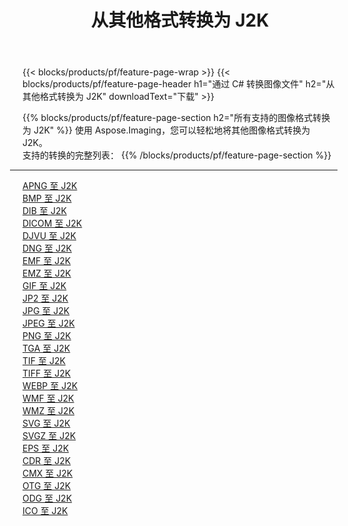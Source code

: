 ﻿---
title: 从其他格式转换为 J2K 
weight: 3920
url: /zh-hans/net/conversion/to/j2k 
lang: zh-hans
langdirlevel: 2
locales: zh-hans,ja,it,ru,de,es,fr,nl,id,lt,pl,pt,vi,tr,ko,zh-hant,ar,hi,th,sv,cs,uk,he
description: 使用 Aspose.Imaging，您可以轻松地将其他格式转换为 J2K
---

{{< blocks/products/pf/feature-page-wrap >}}
{{< blocks/products/pf/feature-page-header h1="通过 C# 转换图像文件" h2="从其他格式转换为 J2K" downloadText="下载" >}}


{{% blocks/products/pf/feature-page-section  h2="所有支持的图像格式转换为 J2K" %}}
使用 Aspose.Imaging，您可以轻松地将其他图像格式转换为 J2K。
<br/>
支持的转换的完整列表：
{{% /blocks/products/pf/feature-page-section %}}
<div class="container-fluid productfamilypage bg-gray">
    <div class="convertypes bg-gray agp-content section">
        <div class="container">
		<hr style="margin-left:-20px;"/>
		<div class="row other-converters">
		    <div class='col-md-2 other-converter remove-lp remove-rp'><a href="/imaging/zh-hans/net/conversion/apng-to-j2k" >APNG 至 J2K</a></div>
<div class='col-md-2 other-converter remove-lp remove-rp'><a href="/imaging/zh-hans/net/conversion/bmp-to-j2k" >BMP 至 J2K</a></div>
<div class='col-md-2 other-converter remove-lp remove-rp'><a href="/imaging/zh-hans/net/conversion/dib-to-j2k" >DIB 至 J2K</a></div>
<div class='col-md-2 other-converter remove-lp remove-rp'><a href="/imaging/zh-hans/net/conversion/dicom-to-j2k" >DICOM 至 J2K</a></div>
<div class='col-md-2 other-converter remove-lp remove-rp'><a href="/imaging/zh-hans/net/conversion/djvu-to-j2k" >DJVU 至 J2K</a></div>
<div class='col-md-2 other-converter remove-lp remove-rp'><a href="/imaging/zh-hans/net/conversion/dng-to-j2k" >DNG 至 J2K</a></div>
<div class='col-md-2 other-converter remove-lp remove-rp'><a href="/imaging/zh-hans/net/conversion/emf-to-j2k" >EMF 至 J2K</a></div>
<div class='col-md-2 other-converter remove-lp remove-rp'><a href="/imaging/zh-hans/net/conversion/emz-to-j2k" >EMZ 至 J2K</a></div>
<div class='col-md-2 other-converter remove-lp remove-rp'><a href="/imaging/zh-hans/net/conversion/gif-to-j2k" >GIF 至 J2K</a></div>
<div class='col-md-2 other-converter remove-lp remove-rp'><a href="/imaging/zh-hans/net/conversion/jp2-to-j2k" >JP2 至 J2K</a></div>
<div class='col-md-2 other-converter remove-lp remove-rp'><a href="/imaging/zh-hans/net/conversion/jpg-to-j2k" >JPG 至 J2K</a></div>
<div class='col-md-2 other-converter remove-lp remove-rp'><a href="/imaging/zh-hans/net/conversion/jpeg-to-j2k" >JPEG 至 J2K</a></div>
<div class='col-md-2 other-converter remove-lp remove-rp'><a href="/imaging/zh-hans/net/conversion/png-to-j2k" >PNG 至 J2K</a></div>
<div class='col-md-2 other-converter remove-lp remove-rp'><a href="/imaging/zh-hans/net/conversion/tga-to-j2k" >TGA 至 J2K</a></div>
<div class='col-md-2 other-converter remove-lp remove-rp'><a href="/imaging/zh-hans/net/conversion/tif-to-j2k" >TIF 至 J2K</a></div>
<div class='col-md-2 other-converter remove-lp remove-rp'><a href="/imaging/zh-hans/net/conversion/tiff-to-j2k" >TIFF 至 J2K</a></div>
<div class='col-md-2 other-converter remove-lp remove-rp'><a href="/imaging/zh-hans/net/conversion/webp-to-j2k" >WEBP 至 J2K</a></div>
<div class='col-md-2 other-converter remove-lp remove-rp'><a href="/imaging/zh-hans/net/conversion/wmf-to-j2k" >WMF 至 J2K</a></div>
<div class='col-md-2 other-converter remove-lp remove-rp'><a href="/imaging/zh-hans/net/conversion/wmz-to-j2k" >WMZ 至 J2K</a></div>
<div class='col-md-2 other-converter remove-lp remove-rp'><a href="/imaging/zh-hans/net/conversion/svg-to-j2k" >SVG 至 J2K</a></div>
<div class='col-md-2 other-converter remove-lp remove-rp'><a href="/imaging/zh-hans/net/conversion/svgz-to-j2k" >SVGZ 至 J2K</a></div>
<div class='col-md-2 other-converter remove-lp remove-rp'><a href="/imaging/zh-hans/net/conversion/eps-to-j2k" >EPS 至 J2K</a></div>
<div class='col-md-2 other-converter remove-lp remove-rp'><a href="/imaging/zh-hans/net/conversion/cdr-to-j2k" >CDR 至 J2K</a></div>
<div class='col-md-2 other-converter remove-lp remove-rp'><a href="/imaging/zh-hans/net/conversion/cmx-to-j2k" >CMX 至 J2K</a></div>
<div class='col-md-2 other-converter remove-lp remove-rp'><a href="/imaging/zh-hans/net/conversion/otg-to-j2k" >OTG 至 J2K</a></div>
<div class='col-md-2 other-converter remove-lp remove-rp'><a href="/imaging/zh-hans/net/conversion/odg-to-j2k" >ODG 至 J2K</a></div>
<div class='col-md-2 other-converter remove-lp remove-rp'><a href="/imaging/zh-hans/net/conversion/ico-to-j2k" >ICO 至 J2K</a></div>
                </div>
        </div>
    </div>
</div>
<br/>

